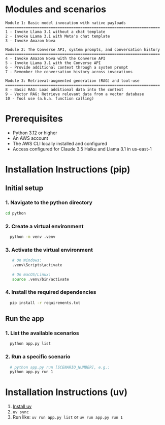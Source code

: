 # Modules and scenarios

```
Module 1: Basic model invocation with native payloads
====================================================================
1 - Invoke Llama 3.1 without a chat template
2 - Invoke LLama 3.1 with Meta's chat template
3 - Invoke Amazon Nova

Module 2: The Converse API, system prompts, and conversation history
====================================================================
4 - Invoke Amazon Nova with the Converse API
5 - Invoke LLama 3.1 with the Converse API
6 - Provide additional context through a system prompt
7 - Remember the conversation history across invocations

Module 3: Retrieval-augmented generation (RAG) and tool-use
====================================================================
8 - Basic RAG: Load additional data into the context
9 - Vector RAG: Retrieve relevant data from a vector database
10 - Tool use (a.k.a. function calling)
```

# Prerequisites
- Python 3.12 or higher
- An AWS account
- The AWS CLI locally installed and configured
- Access configured for Claude 3.5 Haiku and Llama 3.1 in us-east-1

# Installation Instructions (pip)

## Initial setup

### 1. Navigate to the python directory
```bash
cd python
```

### 2. Create a virtual environment
 ```bash
   python -m venv .venv
```
### 3. Activate the virtual environment

```bash
   # On Windows:
   .venv\Scripts\activate
   
   # On macOS/Linux:
   source .venv/bin/activate
   ```

### 4. Install the required dependencies
```bash
  pip install -r requirements.txt
```

## Run the app

### 1. List the available scenarios
```bash
  python app.py list
```

### 2. Run a specific scenario
```bash
  # python app.py run [SCENARIO_NUMBER], e.g.:
  python app.py run 1
```

# Installation Instructions (uv)

1. [Install uv](https://docs.astral.sh/uv/getting-started/installation/)
1. `uv sync`
1. Run like: `uv run app.py list` or `uv run app.py run 1`
